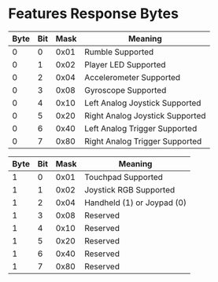 
# Features Response Bytes

| Byte | Bit | Mask | Meaning |
|----|----|----|----|
| 0 | 0 | 0x01 | Rumble Supported |
| 0 | 1 | 0x02 | Player LED Supported |
| 0 | 2 | 0x04 | Accelerometer Supported |
| 0 | 3 | 0x08 | Gyroscope Supported |
| 0 | 4 | 0x10 | Left Analog Joystick Supported |
| 0 | 5 | 0x20 | Right Analog Joystick Supported |
| 0 | 6 | 0x40 | Left Analog Trigger Supported |
| 0 | 7 | 0x80 | Right Analog Trigger Supported |



| Byte | Bit | Mask | Meaning |
|----|----|----|----|
| 1 | 0 | 0x01 | Touchpad Supported |
| 1 | 1 | 0x02 | Joystick RGB Supported |
| 1 | 2 | 0x04 | Handheld (1) or Joypad (0) |
| 1 | 3 | 0x08 | Reserved |
| 1 | 4 | 0x10 | Reserved |
| 1 | 5 | 0x20 | Reserved |
| 1 | 6 | 0x40 | Reserved |
| 1 | 7 | 0x80 | Reserved |

